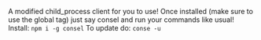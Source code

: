 A modified child_process client for you to use! Once installed (make sure to use the global tag) just say consel and run your commands like usual!
Install: `npm i -g consel`
To update do: `conse -u`
